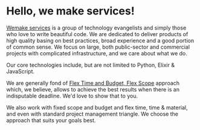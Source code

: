 # Hello, we make services!

[Wemake services](wemake.services) is a group of technology evangelists and simply those who love to write beautiful code. We are dedicated to deliver products of high quality basing on best practices, broad experience and a good portion of common sense. We focus on large, both public-sector and commercial projects with complicated infrastructure, and we care about what we do. 

Our core technologies include, but are not limited to Python, Elixir & JavaScript.

We are generally fond of [Flex Time and Budget, Flex Scope](https://gettingreal.37signals.com/ch02_Fix_Time_and_Budget_Flex_Scope.php) approach which, we believe, allows to achieve the best results when there is an indisputable deadline. We'd love to show that to you.

We also work with fixed scope and budget and flex time, time & material, and even with standard project management triangle. We choose the approach that suits your goals best.
